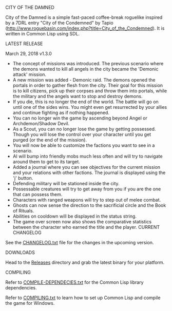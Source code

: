 CITY OF THE DAMNED

City of the Damned is a simple fast-paced coffee-break roguelike inspired by a 7DRL entry "City of the Condemned" by Tapio (http://www.roguebasin.com/index.php?title=City_of_the_Condemned). 
It is written in Common Lisp using SDL.

LATEST RELEASE

March 29, 2018 v1.3.0

- The concept of missions was introduced. The previous scenario where the demons wanted to kill all angels in the city became the 'Demonic attack' mission.
- A new mission was added - Demonic raid. The demons opened the portals in order to gather flesh from the city. Their goal for this mission is to kill citizens, pick up their corpses and throw them into portals, while the military and the angels want to stop and destroy demons.
- If you die, this is no longer the end of the world. The battle will go on until one of the sides wins. You might even get resurrected by your allies and continue fighting as if nothing happened.
- You can no longer win the game by ascending beyond Angel or Archdemon/Shadow Devil.
- As a Scout, you can no longer lose the game by getting possessed. Though you will lose the control over your character until you get purged (or the end of the mission).
- You will now be able to customize the factions you want to see in a scenario.
- AI will bump into friendly mobs much less often and will try to navigate around them to get to its target.
- Added a journal where you can see objectives for the current mission and your relations with other factions. The journal is displayed using the 'j' button.
- Defending military will be stationed inside the city.
- Possessable creatures will try to get away from you if you are the one that can possess them.
- Characters with ranged weapons will try to step out of melee combat.
- Ghosts can now sense the direction to the sacrificial circle and the Book of Rituals.
- Abilities on cooldown will be displayed in the status string.
- The game over screen now also shows the comparative statistics between the character who earned the title and the player.
CURRENT CHANGELOG

See the [CHANGELOG.txt](https://github.com/gwathlobal/CotD/blob/master/CHANGELOG.txt) file for the changes in the upcoming version.

DOWNLOADS

Head to the [Releases](https://github.com/gwathlobal/CotD/releases) directory and grab the latest binary for your platform.

COMPILING

Refer to [COMPILE-DEPENDECIES.txt](https://github.com/gwathlobal/CotD/blob/master/COMPILE-DEPENDECIES.txt) for the Common Lisp library dependencies.

Refer to [COMPILING.txt](https://github.com/gwathlobal/CotD/blob/master/COMPILING.txt) to learn how to set up Common Lisp and compile the game for Windows.